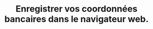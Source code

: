 ---
categories: category-b2NrlcXR_BqRhZ9FigQAW
goodPractices:
- 'Ne pas enregistrer ses coordonnées bancaires dans le navigateur web (Google, Firefox,
  Safari) au même titre que les mots de passe. '
risks:
- Se faire subtiliser ses données bancaires en cas de compromission de ses appareils
  informatiques ou du navigateur.
title: Enregistrer vos coordonnées bancaires dans le navigateur web.
uuid: vulnerability-rzxEnXp9CeIKMZd2tSlwL
visibleInCms: true
---